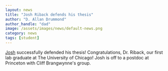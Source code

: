 ```yaml
---
layout: news
title: "Josh Riback defends his thesis"
author: "D. Allan Drummond"
author_handle: "dad"
image: /assets/images/news/default-news.png
category: news
tags: [student]
---
```

[Josh] successfully defended his thesis! Congratulations, Dr. Riback, our first lab graduate at The University of Chicago! Josh is off to a postdoc at Princeton with Cliff Brangwynne's group.

[Josh]: /team/josh-riback